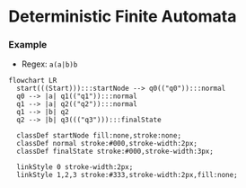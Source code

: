 # Deterministic Finite Automata

### Example
- Regex: `a(a|b)b`
```mermaid
flowchart LR
  start(((Start))):::startNode --> q0(("q0")):::normal
  q0 --> |a| q1(("q1")):::normal
  q1 --> |a| q2(("q2")):::normal
  q1 --> |b| q2
  q2 --> |b| q3((("q3"))):::finalState

  classDef startNode fill:none,stroke:none;
  classDef normal stroke:#000,stroke-width:2px;
  classDef finalState stroke:#000,stroke-width:3px;

  linkStyle 0 stroke-width:2px;
  linkStyle 1,2,3 stroke:#333,stroke-width:2px,fill:none;
```